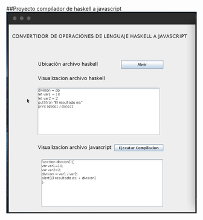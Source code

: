 ##Proyecto compilador de haskell a javascript
![imagen programa](https://github.com/robotech412/Proyecto_compilador_haskell_javascript/blob/main/assets/cap1.png)
